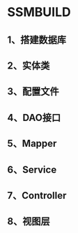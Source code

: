 # SSMBUILD

## 1、搭建数据库

## 2、实体类

## 3、配置文件

## 4、DAO接口

## 5、Mapper

## 6、Service

## 7、Controller

## 8、视图层